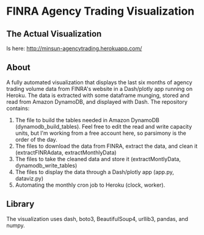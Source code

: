 # FINRA Agency Trading Visualization

## The Actual Visualization
Is here: http://minsun-agencytrading.herokuapp.com/
## About
A fully automated visualization that displays the last six months of agency trading 
volume data from FINRA's website in a Dash/plotly app running on Heroku. The data is 
extracted with some dataframe munging, stored and read from Amazon DynamoDB, and 
displayed with Dash. The repository contains:
<ol>
<li> The file to build the tables needed in Amazon DynamoDB (dynamodb_build_tables).
Feel free to edit the read and write capacity units, but I'm working from a free account 
here, so parsimony is the order of the day.</li>
<li> The files to download the data from FINRA, extract the data, and clean it 
(extractFINRAdata, extractMonthlyData)</li>
<li> The files to take the cleaned data and store it (extractMontlyData, 
dynamodb_write_tables)</li>
<li> The files to display the data through a Dash/plotly app (app.py, dataviz.py)</li>
<li> Automating the monthly cron job to Heroku (clock, worker).
</ol>

## Library
The visualization uses dash, boto3, BeautifulSoup4, urllib3, pandas, and numpy. 